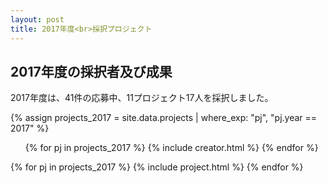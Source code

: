 ```yaml
---
layout: post
title: 2017年度<br>採択プロジェクト
---
```


<h2>2017年度の採択者及び成果</h2>
<p>2017年度は、41件の応募中、11プロジェクト17人を採択しました。</p>

{% assign projects_2017 = site.data.projects | where_exp: "pj", "pj.year == 2017" %}
<ul class="project-list">
  {% for pj in projects_2017 %}
    {% include creator.html %}
  {% endfor %}
</ul>

<div class="projects flex">
  {% for pj in projects_2017 %}
    {% include project.html %}
  {% endfor %}
</div>
